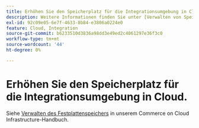 ```yaml
---
title: Erhöhen Sie den Speicherplatz für die Integrationsumgebung in Cloud.
description: Weitere Informationen finden Sie unter [Verwalten von Speicherplatz](https://experienceleague.adobe.com/en/docs/commerce-cloud-service/user-guide/develop/storage/manage-disk-space) in unserem Handbuch zu Commerce on Cloud Infrastructure.
exl-id: 92c09e05-6e7f-4633-8b84-e3806a0224e0
feature: Cloud, Integration
source-git-commit: b6233510d3836a98dd3e49ed2c4061297e36f3c0
workflow-type: tm+mt
source-wordcount: '44'
ht-degree: 0%

---
```


# Erhöhen Sie den Speicherplatz für die Integrationsumgebung in Cloud.

Siehe [Verwalten des Festplattenspeichers](https://experienceleague.adobe.com/en/docs/commerce-cloud-service/user-guide/develop/storage/manage-disk-space) in unserem Commerce on Cloud Infrastructure-Handbuch.
